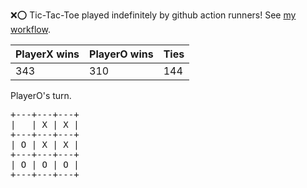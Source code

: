 :x::o: Tic-Tac-Toe played indefinitely by github action runners! See [my workflow](.github/workflows/play.yaml).

|PlayerX wins|PlayerO wins|Ties|
|-|-|-|
|343|310|144|

PlayerO's turn.

<pre>
+---+---+---+
|   | X | X |
+---+---+---+
| O | X | X |
+---+---+---+
| O | O | O |
+---+---+---+
</pre>